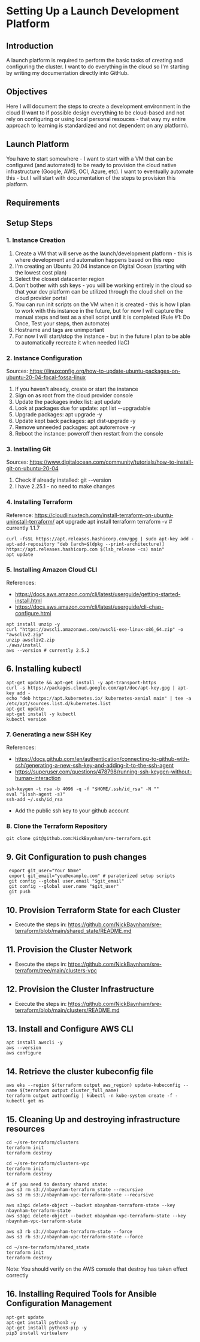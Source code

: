 # Setting Up a Launch Development Platform

## Introduction

A launch platform is required to perform the basic tasks of creating and configuring the cluster. I want to do everything in the cloud so I'm starting by writing my documentation directly into GitHub.

## Objectives

Here I will document the steps to create a development environment in the cloud (I want to if possible design everything to be cloud-based and not rely on configuring or using local personal resouces - that way my entire approach to learning is standardized and not dependent on any platform).

## Launch Platform

You have to start somewhere - I want to start with a VM that can be configured (and automated) to be ready to provision the cloud native infrastructure (Google, AWS, OCI, Azure, etc). I want to eventually automate this - but I will start with documentation of the steps to provision this platform.

## Requirements

## Setup Steps

### 1. Instance Creation
1. Create a VM that will serve as the launch/development platform - this is where development and automation happens based on this repo
2. I'm creating an Ubuntu 20.04 instance on Digital Ocean (starting with the lowest cost plan)
3. Select the closest datacenter region
4. Don't bother with ssh keys - you will be working entirely in the cloud so that your dev platform can be utilized through the cloud shell on the cloud provider portal
5. You can run init scripts on the VM when it is created - this is how I plan to work with this instance in the future, but for now I will capture the manual steps and test as a shell script until it is completed (Rule #1: Do Once, Test your steps, then automate)
6. Hostname and tags are unimportant
7. For now I will start/stop the instance - but in the future I plan to be able to automatically recreate it when needed (IaC)

### 2. Instance Configuration
Sources: https://linuxconfig.org/how-to-update-ubuntu-packages-on-ubuntu-20-04-focal-fossa-linux

1. If you haven't already, create or start the instance
2. Sign on as root from the cloud provider console
3. Update the packages index list: apt update
4. Look at packages due for update: apt list --upgradable
5. Upgrade packages: apt upgrade -y
6. Update kept back packages: apt dist-upgrade -y
7. Remove unneeded packages: apt autoremove -y
8. Reboot the instance: poweroff then restart from the console

### 3. Installing Git
Sources: https://www.digitalocean.com/community/tutorials/how-to-install-git-on-ubuntu-20-04
1. Check if already installed: git --version
2. I have 2.25.1 - no need to make changes

### 4. Installing Terraform
Reference: https://cloudlinuxtech.com/install-terraform-on-ubuntu-uninstall-terraform/
apt upgrade
apt install terraform
terraform -v # currently 1.1.7
```
curl -fsSL https://apt.releases.hashicorp.com/gpg | sudo apt-key add -
apt-add-repository "deb [arch=$(dpkg --print-architecture)] https://apt.releases.hashicorp.com $(lsb_release -cs) main"
apt update
```

### 5. Installing Amazon Cloud CLI
References: 
- https://docs.aws.amazon.com/cli/latest/userguide/getting-started-install.html
- https://docs.aws.amazon.com/cli/latest/userguide/cli-chap-configure.html
```
apt install unzip -y
curl "https://awscli.amazonaws.com/awscli-exe-linux-x86_64.zip" -o "awscliv2.zip"
unzip awscliv2.zip
./aws/install
aws --version # currently 2.5.2
```

## 6. Installing kubectl
```
apt-get update && apt-get install -y apt-transport-https
curl -s https://packages.cloud.google.com/apt/doc/apt-key.gpg | apt-key add -
echo "deb https://apt.kubernetes.io/ kubernetes-xenial main" | tee -a /etc/apt/sources.list.d/kubernetes.list
apt-get update
apt-get install -y kubectl
kubectl version
```

### 7. Generating a new SSH Key
References: 
- https://docs.github.com/en/authentication/connecting-to-github-with-ssh/generating-a-new-ssh-key-and-adding-it-to-the-ssh-agent
- https://superuser.com/questions/478798/running-ssh-keygen-without-human-interaction
```
ssh-keygen -t rsa -b 4096 -q -f "$HOME/.ssh/id_rsa" -N ""
eval "$(ssh-agent -s)"
ssh-add ~/.ssh/id_rsa
```
- Add the public ssh key to your github account


### 8. Clone the Terraform Repository
```
git clone git@github.com:NickBaynham/sre-terraform.git
```

## 9. Git Configuration to push changes
```
 export git_user="Your Name"
 export git_email="you@example.com" # paraterized setup scripts
 git config --global user.email "$git_email"
 git config --global user.name "$git_user"
 git push
```

## 10. Provision Terraform State for each Cluster
- Execute the steps in: https://github.com/NickBaynham/sre-terraform/blob/main/shared_state/README.md

## 11. Provision the Cluster Network
- Execute the steps in: https://github.com/NickBaynham/sre-terraform/tree/main/clusters-vpc

## 12. Provision the Cluster Infrastructure
- Execute the steps in: https://github.com/NickBaynham/sre-terraform/blob/main/clusters/README.md

## 13. Install and Configure AWS CLI
```
apt install awscli -y
aws --version
aws configure
```
## 14. Retrieve the cluster kubeconfig file
```
aws eks --region $(terraform output aws_region) update-kubeconfig --name $(terraform output cluster_full_name)
terraform output authconfig | kubectl -n kube-system create -f -
kubectl get ns
```
## 15. Cleaning Up and destroying infrastructure resources
```
cd ~/sre-terraform/clusters
terraform init
terraform destroy

cd ~/sre-terraform/clusters-vpc
terraform init
terraform destroy

# if you need to destory shared state:
aws s3 rm s3://nbaynham-terraform_state --recursive
aws s3 rm s3://nbaynham-vpc-terraform-state --recursive

aws s3api delete-object --bucket nbaynham-terraform-state --key nbaynham-terraform-state
aws s3api delete-object --bucket nbaynham-vpc-terraform-state --key nbaynham-vpc-terraform-state

aws s3 rb s3://nbaynham-terraform-state --force
aws s3 rb s3://nbaynham-vpc-terraform-state --force

cd ~/sre-terraform/shared_state
terraform init
terraform destroy

```
Note: You should verify on the AWS console that destroy has taken effect correctly

## 16. Installing Required Tools for Ansible Configuration Management
```
apt-get update
apt-get install python3 -y
apt-get install python3-pip -y
pip3 install virtualenv
```

